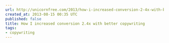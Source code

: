```yaml
---
url: http://unicornfree.com/2013/how-i-increased-conversion-2-4x-with-better-copywriting
created_at: 2013-08-15 00:35 UTC
published: false
title: How I increased conversion 2.4x with better copywriting
tags:
- copywriting
---
```



